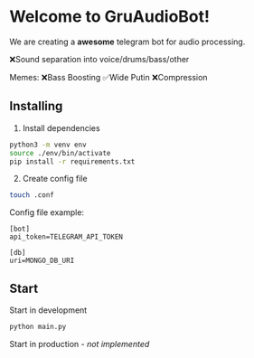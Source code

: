 # Welcome to GruAudioBot!

We are creating a **awesome** telegram bot for audio processing.

❌Sound separation into voice/drums/bass/other

Memes:
❌Bass Boosting
✅Wide Putin
❌Сompression

## Installing

1. Install dependencies

```bash
python3 -m venv env
source ./env/bin/activate
pip install -r requirements.txt
```

2. Create config file

```bash
touch .conf
```

Config file example:

```
[bot]
api_token=TELEGRAM_API_TOKEN

[db]
uri=MONGO_DB_URI
```

## Start

Start in development

```bash
python main.py
```

Start in production _- not implemented_
